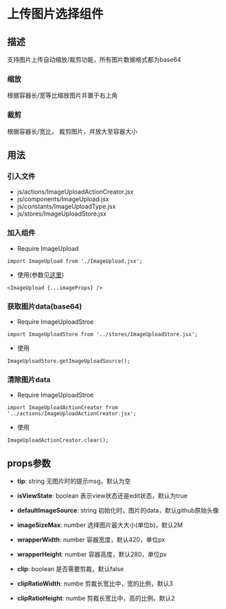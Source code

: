 # 上传图片选择组件

## 描述

支持图片上传自动缩放/裁剪功能，所有图片数据格式都为base64

### 缩放

根据容器长/宽等比缩放图片并置于右上角

### 裁剪

根据容器长/宽比， 裁剪图片，并放大至容器大小


## 用法

### 引入文件

* js/actions/ImageUploadActionCreator.jsx
* js/components/ImageUpload.jsx
* js/constants/ImageUploadType.jsx
* js/stores/ImageUploadStore.jsx

### 加入组件

* Require ImageUpload
```
import ImageUpload from './ImageUpload.jsx';
```

* 使用(参数见[这里](#props))
```
<ImageUpload {...imageProps} />
```

### 获取图片data(base64)

* Require ImageUploadStroe
```
import ImageUploadStore from '../stores/ImageUploadStore.jsx';
```

* 使用
```
ImageUploadStore.getImageUploadSource();
```

### 清除图片data

* Require ImageUploadStroe
```
import ImageUploadActionCreator from '../actions/ImageUploadActionCreator.jsx';
```

* 使用
```
ImageUploadActionCreator.clear();
```


## props参数

* **tip**: string
无图片时的提示msg，默认为空

* **isViewState**: boolean
表示view状态还是edit状态，默认为true

* **defaultImageSource**: string
初始化时，图片的data，默认github原始头像

* **imageSizeMax**: number
选择图片最大大小(单位b)，默认2M

* **wrapperWidth**: number
容器宽度，默认420，单位px

* **wrapperHeight**: number
容器高度，默认280，单位px

* **clip**: boolean
是否需要剪裁，默认false

* **clipRatioWidth**: numbe
剪裁长宽比中，宽的比例，默认3

* **clipRatioHeight**: numbe
剪裁长宽比中，高的比例，默认2
